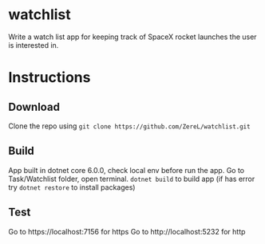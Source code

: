 # watchlist
Write a watch list app for keeping track of SpaceX rocket launches the user is interested in.

# Instructions

## Download
Clone the repo using ``git clone https://github.com/ZereL/watchlist.git``

## Build
App built in dotnet core 6.0.0, check local env before run the app.
Go to Task/Watchlist folder, open terminal.
``dotnet build`` to build app (if has error try ``dotnet restore`` to install packages)

## Test
Go to https://localhost:7156 for https 
Go to http://localhost:5232 for http
